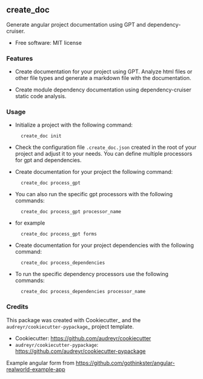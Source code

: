## create_doc

Generate angular project documentation using GPT and dependency-cruiser.

- Free software: MIT license

### Features

- Create documentation for your project using GPT. Analyze html files or other file types and generate a markdown file with the documentation.

- Create module dependency documentation using dependency-cruiser static code analysis.

### Usage

- Initialize a project with the following command:

        create_doc init

- Check the configuration file `.create_doc.json` created in the root of your project and adjust it to your needs. You can define multiple processors for gpt and dependencies.

- Create documentation for your project the following command:

        create_doc process_gpt

- You can also run the specific gpt processors with the following commands:

        create_doc process_gpt processor_name

- for example

        create_doc process_gpt forms

- Create documentation for your project dependencies with the following command:

        create_doc process_dependencies

- To run the specific dependency processors use the following commands:

        create_doc process_dependencies processor_name

### Credits

This package was created with Cookiecutter_ and the `audreyr/cookiecutter-pypackage`_ project template.

- Cookiecutter: https://github.com/audreyr/cookiecutter
- `audreyr/cookiecutter-pypackage`: https://github.com/audreyr/cookiecutter-pypackage

Example angular form from https://github.com/gothinkster/angular-realworld-example-app
